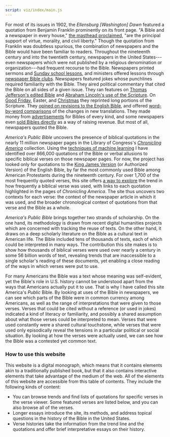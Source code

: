 ```yaml
---
script: viz/index/main.js
---
```


For most of its issues in 1902, the *Ellensburg \[Washington\] Dawn* featured a quotation from Benjamin Franklin prominently on its front page. "A Bible and a newspaper in every house," [the masthead proclaimed](https://chroniclingamerica.loc.gov/lccn/sn88085012/1902-01-18/ed-1/seq-1/), "are the principal support of virtue, morality, and civil liberty." Though the quotation from Franklin was doubtless spurious, the combination of newspapers and the Bible would have been familiar to readers. Throughout the nineteenth century and into the twentieth century, newspapers in the United States---even newspapers which were not published by a religious denomination or organization---had frequent recourse to the Bible. Newspapers printed sermons and [Sunday school lessons](https://chroniclingamerica.loc.gov/lccn/sn87076843/1919-09-18/ed-1/seq-3/), and ministers offered lessons through [newspaper Bible clubs](https://chroniclingamerica.loc.gov/lccn/sn93052980/1909-02-19/ed-1/seq-3/). Newspapers featured jokes whose punchlines required familiarity with the Bible. They aired political commentary that cited the Bible on all sides of a given issue. They ran features on [Thomas Jefferson's edited Bible](http://chroniclingamerica.loc.gov/lccn/sn84020274/1902-06-01/ed-1/seq-44/) and [Abraham Lincoln's use of the Scripture](http://chroniclingamerica.loc.gov/lccn/sn85042462/1909-02-14/ed-1/seq-53/). On [Good Friday](http://chroniclingamerica.loc.gov/lccn/sn85058397/1913-03-21/ed-1/seq-5/), Easter, and [Christmas](http://chroniclingamerica.loc.gov/lccn/sn83045160/1871-12-25/ed-1/seq-1/) they reprinted long portions of the Scripture. They [opined on revisions to the English Bible](http://chroniclingamerica.loc.gov/lccn/sn83030431/1919-08-10/ed-1/seq-25/), and offered [word-by-word comparisons](http://chroniclingamerica.loc.gov/lccn/sn85042331/1881-05-20/ed-1/seq-6/) of the changes in new translations. They made money from [advertisements](http://chroniclingamerica.loc.gov/lccn/sn83045433/1918-02-10/ed-1/seq-18/) for Bibles of every kind, and some newspapers even [sold Bibles directly](http://chroniclingamerica.loc.gov/lccn/sn86071593/1916-11-15/ed-1/seq-6/) as a way of raising revenue. But most of all, newspapers quoted the Bible.

*America's Public Bible* uncovers the presence of biblical quotations in the nearly 11 million newspaper pages in the Library of Congress's *[Chronicling America](http://chroniclingamerica.loc.gov/)* collection. Using the [techniques of machine learning](methods.html) I have identified over 866,000 quotations of the Bible or verbal allusions to specific biblical verses on those newspaper pages. For now, the project has looked only for quotations to the [King James Version](https://en.wikipedia.org/wiki/King_James_Version) (or Authorized Version) of the English Bible, by far the most commonly used Bible among American Protestants during the nineteenth century. For over 1,700 of the most frequently quoted verses, this site offers [a way to explore](exploration.html) the trend in how frequently a biblical verse was used, with links to each quotation highlighted in the pages of *Chronicling America*. The site thus uncovers two contexts for each verse: the context of the newspaper article in which it was used, and the broader chronological context of quotations from that verse and the Bible as a whole.

*America's Public Bible* brings together two strands of scholarship. On the one hand, its methodology is drawn from recent digital humanities projects which are concerned with tracking the reuse of texts. On the other hand, it draws on a deep scholarly literature on the Bible as a cultural text in American life. The Bible included tens of thousands of texts, each of which could be interpreted in many ways. The contribution this site makes is to show how thousands of biblical verses were used over nearly a century in some 56 billion words of text, revealing trends that are inaccessible to a single scholar's reading of these documents, yet enabling a close reading of the ways in which verses were put to use.

For many Americans the Bible was a text whose meaning was self-evident, yet the Bible's role in U.S. history cannot be understood apart from the ways that Americans actually put it to use. That is why I have called this site America's *Public* Bible. By looking at uses of the Bible in newspapers, we can see which parts of the Bible were in common currency among Americans, as well as the range of interpretations that were given to those verses. Verses that could be cited without a reference (or used in jokes) indicated a kind of literacy or familiarity, and possibly a shared assumption about what those verses could be interpreted to mean. Verses that were used constantly were a shared cultural touchstone, while verses that were used only episodically reveal the tensions in a particular political or social situation. By looking at how the verses were actually used, we can see how the Bible was a contested yet common text.

### How to use this website

This website is a digital monograph, which means that it contains elements akin to a traditionally published book, but that it also contains interactive elements that take advantage of the medium of the web. All of the elements of this website are accessible from this table of contents. They include the following kinds of content:

- You can browse trends and find lists of quotations for specific verses in the verse viewer. Some featured verses are listed below, and you can also browse all of the verses.
- Longer essays introduce the site, its methods, and address topical questions in the history of the Bible in the United States.
- Verse histories take the information from the trend line and the quotations and offer brief interpretative essays on their history.
